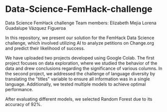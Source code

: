 # Data-Science-FemHack-challenge
Data Science FemHack challenge
Team members:
Elizabeth Mejia
Lorena Guadalupe Vázquez Figueroa

In this repository, we present our solution for the FemHack Data Science challenge, which involved utilizing AI to analyze petitions on Change.org and predict their likelihood of success.

We have uploaded two projects developed using Google Colab. The first project focuses on data exploration, where we studied the behavior of the data and drew conclusions regarding the significance of various columns. In the second project, we addressed the challenge of language diversity by translating the "titles" variable to ensure all information was in a single language. Additionally, we tested multiple models to achieve optimal performance.

After evaluating different models, we selected Random Forest due to its accuracy of 92%.

